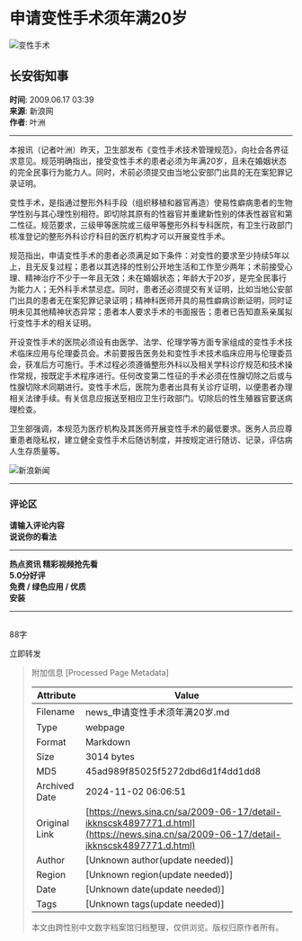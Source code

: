 # 申请变性手术须年满20岁

![变性手术](//tvax1.sinaimg.cn/crop.0.0.640.640.180/652f5916ly8gdimr47he4j20hs0hsad0.jpg)

## 长安街知事

**时间**: 2009.06.17 03:39  
**来源**: 新浪网  
**作者**: 叶洲  

---

本报讯（记者叶洲）昨天，卫生部发布《变性手术技术管理规范》，向社会各界征求意见。规范明确指出，接受变性手术的患者必须为年满20岁，且未在婚姻状态的完全民事行为能力人。同时，术前必须提交由当地公安部门出具的无在案犯罪记录证明。

变性手术，是指通过整形外科手段（组织移植和器官再造）使易性癖病患者的生物学性别与其心理性别相符。即切除其原有的性器官并重建新性别的体表性器官和第二性征。规范要求，三级甲等医院或三级甲等整形外科专科医院，有卫生行政部门核准登记的整形外科诊疗科目的医疗机构才可以开展变性手术。

规范指出，申请变性手术的患者必须满足如下条件：对变性的要求至少持续5年以上，且无反复过程；患者以其选择的性别公开地生活和工作至少两年；术前接受心理、精神治疗不少于一年且无效；未在婚姻状态；年龄大于20岁，是完全民事行为能力人；无外科手术禁忌症。同时，患者还必须提交有关证明，比如当地公安部门出具的患者无在案犯罪记录证明；精神科医师开具的易性癖病诊断证明，同时证明未见其他精神状态异常；患者本人要求手术的书面报告；患者已告知直系亲属拟行变性手术的相关证明。

开设变性手术的医院必须设有由医学、法学、伦理学等方面专家组成的变性手术技术临床应用与伦理委员会。术前要报告医务处和变性手术技术临床应用与伦理委员会，获准后方可施行。手术过程必须遵循整形外科以及相关学科诊疗规范和技术操作常规，按既定手术程序进行。任何改变第二性征的手术必须在性腺切除之后或与性腺切除术同期进行。变性手术后，医院为患者出具有关诊疗证明，以便患者办理相关法律手续。有关信息应报送至相应卫生行政部门。切除后的性生殖器官要送病理检查。

卫生部强调，本规范为医疗机构及其医师开展变性手术的最低要求。医务人员应尊重患者隐私权，建立健全变性手术后随访制度，并按规定进行随访、记录，评估病人生存质量等。

![新浪新闻](https://n.sinaimg.cn/default/80905340/20200331/sinalogo.png)

--- 

### 评论区
**请输入评论内容**  
**说说你的看法**  

---  

**热点资讯 精彩视频抢先看**  
**5.0分好评**  
**免费 / 绿色应用 / 优质**  
**安装**  

---  

![](data:image/png;base64,iVBORw0KGgoAAAANSUhEUgAAAAMAAAACAQMAAACnuvRZAAAAA1BMVEUAAACnej3aAAAAAXRSTlMAQObYZgAAAApJREFUCNdjAAIAAAQAASDSLW8AAAAASUVORK5CYII=)  

88字  

立即转发  

> 附加信息 [Processed Page Metadata]
>
> | Attribute       | Value                                  |
> |-----------------|----------------------------------------|
> | Filename        | news_申请变性手术须年满20岁.md                             |
> | Type            | webpage                                 |
> | Format          | Markdown                               |
> | Size            | 3014 bytes                           |
> | MD5             | 45ad989f85025f5272dbd6d1f4dd1dd8                                  |
> | Archived Date   | 2024-11-02 06:06:51                             |
> | Original Link   | [https://news.sina.cn/sa/2009-06-17/detail-ikknscsk4897771.d.html](https://news.sina.cn/sa/2009-06-17/detail-ikknscsk4897771.d.html)                         |
> | Author          | [Unknown author(update needed)]                              |
> | Region          | [Unknown region(update needed)]                              |
> | Date            | [Unknown date(update needed)]                                 |
> | Tags            | [Unknown tags(update needed)]                                 |
>
> 本文由跨性别中文数字档案馆归档整理，仅供浏览。版权归原作者所有。
>